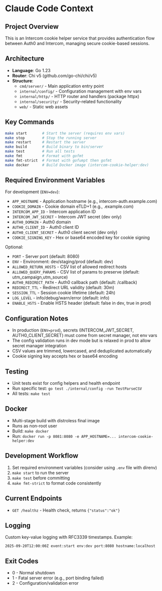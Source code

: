 # Claude Code Context

## Project Overview
This is an Intercom cookie helper service that provides authentication flow between Auth0 and Intercom, managing secure cookie-based sessions.

## Architecture
- **Language**: Go 1.23
- **Router**: Chi v5 (github.com/go-chi/chi/v5)
- **Structure**:
  - `cmd/server/` - Main application entry point
  - `internal/config/` - Configuration management with env vars
  - `internal/http/` - HTTP router and handlers (package httpx)
  - `internal/security/` - Security-related functionality
  - `web/` - Static web assets

## Key Commands
```bash
make start       # Start the server (requires env vars)
make stop        # Stop the running server
make restart     # Restart the server
make build       # Build binary to bin/server
make test        # Run all tests
make fmt         # Format with gofmt
make fmt-strict  # Format with gofumpt then gofmt
make docker      # Build Docker image (intercom-cookie-helper:dev)
```

## Required Environment Variables
For development (`ENV=dev`):
- `APP_HOSTNAME` - Application hostname (e.g., intercom-auth.example.com)
- `COOKIE_DOMAIN` - Cookie domain eTLD+1 (e.g., .example.com)
- `INTERCOM_APP_ID` - Intercom application ID
- `INTERCOM_JWT_SECRET` - Intercom JWT secret (dev only)
- `AUTH0_DOMAIN` - Auth0 domain
- `AUTH0_CLIENT_ID` - Auth0 client ID
- `AUTH0_CLIENT_SECRET` - Auth0 client secret (dev only)
- `COOKIE_SIGNING_KEY` - Hex or base64 encoded key for cookie signing

Optional:
- `PORT` - Server port (default: 8080)
- `ENV` - Environment: dev/staging/prod (default: dev)
- `ALLOWED_RETURN_HOSTS` - CSV list of allowed redirect hosts
- `ALLOWED_QUERY_PARAMS` - CSV list of params to preserve (default: utm_campaign,utm_source)
- `AUTH0_REDIRECT_PATH` - Auth0 callback path (default: /callback)
- `REDIRECT_TTL` - Redirect URL validity (default: 30m)
- `SESSION_TTL` - Session cookie lifetime (default: 24h)
- `LOG_LEVEL` - info/debug/warn/error (default: info)
- `ENABLE_HSTS` - Enable HSTS header (default: false in dev, true in prod)

## Configuration Notes
- In production (`ENV=prod`), secrets (INTERCOM_JWT_SECRET, AUTH0_CLIENT_SECRET) must come from secret manager, not env vars
- The config validation runs in dev mode but is relaxed in prod to allow secret manager integration
- CSV values are trimmed, lowercased, and deduplicated automatically
- Cookie signing key accepts hex or base64 encoding

## Testing
- Unit tests exist for config helpers and health endpoint
- Run specific test: `go test ./internal/config -run TestParseCSV`
- All tests: `make test`

## Docker
- Multi-stage build with distroless final image
- Runs as non-root user
- Build: `make docker`
- Run: `docker run -p 8081:8080 -e APP_HOSTNAME=... intercom-cookie-helper:dev`

## Development Workflow
1. Set required environment variables (consider using `.env` file with direnv)
2. `make start` to run the server
3. `make test` before committing
4. `make fmt-strict` to format code consistently

## Current Endpoints
- `GET /healthz` - Health check, returns `{"status":"ok"}`

## Logging
Custom key-value logging with RFC3339 timestamps. Example:
```
2025-09-20T12:00:00Z event:start env:dev port:8080 hostname:localhost
```

## Exit Codes
- 0 - Normal shutdown
- 1 - Fatal server error (e.g., port binding failed)
- 2 - Configuration/validation error